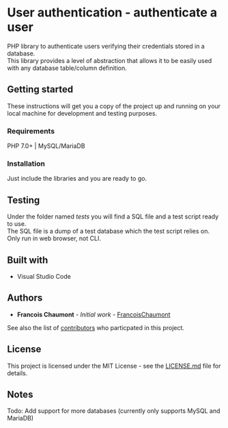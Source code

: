 # User authentication - authenticate a user
PHP library to authenticate users verifying their credentials stored in a database.  
This library provides a level of abstraction that allows it to be easily used with any database table/column definition.

## Getting started
These instructions will get you a copy of the project up and running on your local machine for development and testing purposes.

### Requirements
PHP 7.0+ | MySQL/MariaDB 

### Installation
Just include the libraries and you are ready to go.

## Testing
Under the folder named *tests* you will find a SQL file and a test script ready to use.  
The SQL file is a dump of a test database which the test script relies on.  
Only run in web browser, not CLI.

## Built with
* Visual Studio Code

## Authors
* **Francois Chaumont** - *Initial work* - [FrancoisChaumont](https://github.com/FrancoisChaumont)

See also the list of [contributors](https://github.com/FrancoisChaumont/db/graphs/contributors) who particpated in this project.

## License
This project is licensed under the MIT License - see the [LICENSE.md](LICENSE.md) file for details.

## Notes
Todo: Add support for more databases (currently only supports MySQL and MariaDB)

